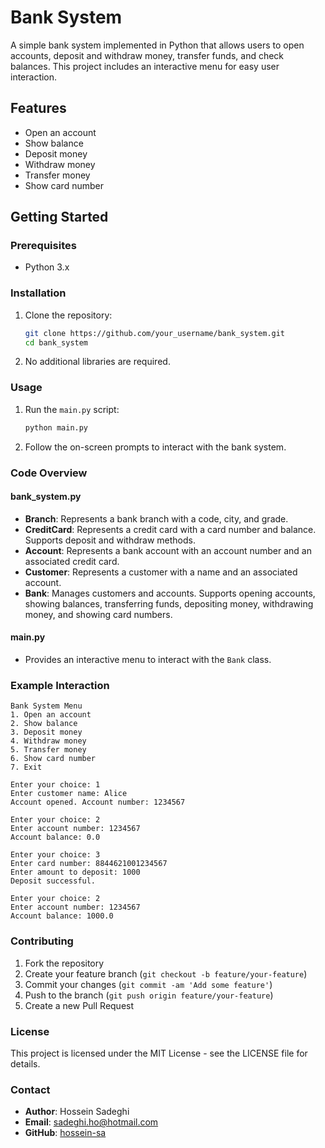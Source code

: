# Bank System

A simple bank system implemented in Python that allows users to open accounts, deposit and withdraw money, transfer funds, and check balances. This project includes an interactive menu for easy user interaction.

## Features

- Open an account
- Show balance
- Deposit money
- Withdraw money
- Transfer money
- Show card number

## Getting Started

### Prerequisites

- Python 3.x

### Installation

1. Clone the repository:

    ```bash
    git clone https://github.com/your_username/bank_system.git
    cd bank_system
    ```

2. No additional libraries are required.

### Usage

1. Run the `main.py` script:

    ```bash
    python main.py
    ```

2. Follow the on-screen prompts to interact with the bank system.

### Code Overview

#### bank_system.py

- **Branch**: Represents a bank branch with a code, city, and grade.
- **CreditCard**: Represents a credit card with a card number and balance. Supports deposit and withdraw methods.
- **Account**: Represents a bank account with an account number and an associated credit card.
- **Customer**: Represents a customer with a name and an associated account.
- **Bank**: Manages customers and accounts. Supports opening accounts, showing balances, transferring funds, depositing money, withdrawing money, and showing card numbers.

#### main.py

- Provides an interactive menu to interact with the `Bank` class.

### Example Interaction

```text
Bank System Menu
1. Open an account
2. Show balance
3. Deposit money
4. Withdraw money
5. Transfer money
6. Show card number
7. Exit

Enter your choice: 1
Enter customer name: Alice
Account opened. Account number: 1234567

Enter your choice: 2
Enter account number: 1234567
Account balance: 0.0

Enter your choice: 3
Enter card number: 8844621001234567
Enter amount to deposit: 1000
Deposit successful.

Enter your choice: 2
Enter account number: 1234567
Account balance: 1000.0
```


### Contributing

1. Fork the repository
2. Create your feature branch (`git checkout -b feature/your-feature`)
3. Commit your changes (`git commit -am 'Add some feature'`)
4. Push to the branch (`git push origin feature/your-feature`)
5. Create a new Pull Request



### License
This project is licensed under the MIT License - see the LICENSE file for details.

### Contact

- **Author**: Hossein Sadeghi
- **Email**: sadeghi.ho@hotmail.com
- **GitHub**: [hossein-sa](https://github.com/hossein-sa)
